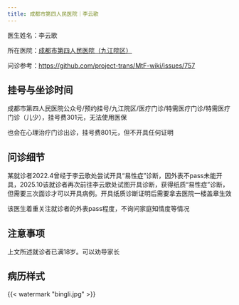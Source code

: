 ```yaml
---
title: 成都市第四人民医院｜李云歌
---
```


医生姓名：李云歌

所在医院：[成都市第四人民医院（九江院区）](https://www.cd-psychologist.com/)

问诊参考：<https://github.com/project-trans/MtF-wiki/issues/757>

## 挂号与坐诊时间

成都市第四人民医院公众号/预约挂号/九江院区/医疗门诊/特需医疗门诊/特需医疗门诊（儿少），挂号费301元，无法使用医保

也会在心理治疗门诊出诊，挂号费801元，但不开具任何证明

## 问诊细节

某就诊者2022.4曾经于李云歌处尝试开具“易性症”诊断，因外表不pass未能开具，2025.10该就诊者再次前往李云歌处试图开具诊断，获得纸质“易性症”诊断，但需要三次面诊才可以开具病例。开具纸质诊断证明后需要拿去医院一楼盖章生效

该医生着重关注就诊者的外表pass程度，不询问家庭知情度等情况

## 注意事项

上文所述就诊者已满18岁。可以劝导家长

## 病历样式

{{< watermark "bingli.jpg" >}}

